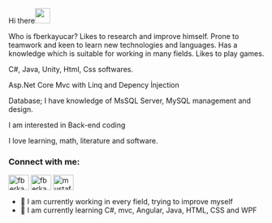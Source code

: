 Hi there<img src="https://raw.githubusercontent.com/iampavangandhi/iampavangandhi/master/gifs/Hi.gif" width="30px"> 

Who is fberkayucar?
Likes to research and improve himself. Prone to teamwork and keen to learn new technologies and languages. Has a knowledge which is suitable for working in many fields. Likes to play games.

C#, Java, Unity, Html, Css softwares.

Asp.Net Core Mvc with Linq and Depency İnjection

Database; I have knowledge of MsSQL Server, MySQL management and design.

I am interested in Back-end coding

I love learning, math, literature and software. 

<h3 align="left">Connect with me:</h3>
<p align="left">
<a href="https://twitter.com/fberkayucarr" target="blank"><img align="center" src="https://raw.githubusercontent.com/rahuldkjain/github-profile-readme-generator/master/src/images/icons/Social/twitter.svg" alt="fberkayucarr" height="30" width="40" /></a>
<a href="https://linkedin.com/in/fberkayucar" target="blank"><img align="center" src="https://raw.githubusercontent.com/rahuldkjain/github-profile-readme-generator/master/src/images/icons/Social/linked-in-alt.svg" alt="fberkayucar" height="30" width="40" /></a>
<a href="https://instagram.com/fberkayucar" target="blank"><img align="center" src="https://raw.githubusercontent.com/rahuldkjain/github-profile-readme-generator/master/src/images/icons/Social/instagram.svg" alt="mustafakoca99" height="30" width="40" /></a>
</p>

- 🔭 I am currently working in every field, trying to improve myself
- 🌱 I am currently learning C#, mvc, Angular, Java, HTML, CSS and WPF

